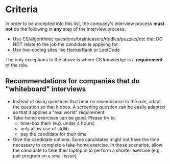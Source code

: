 # Criteria

In order to be accepted into this list, the company's interview process **must not** do the following in **any** step of the interview process:

- Use CS/algorithmic questions/brainteasers/riddles/puzzles/etc that DO NOT relate to the job the candidate is applying for
- Use live-coding sites like HackerRank or LeetCode

The only exceptions to the above is where CS knowledge is a **requirement** of the role.

## Recommendations for companies that do "whiteboard" interviews

- Instead of using questions that bear no resemblance to the role, adapt the question so that it does. A screening question can be easily adapted so that it applies a "real world" requirement
- Take-home exercises can be good. Please try to:
    - time-box them (e.g. under 4 hours)
    - only allow use of stdlib
    - pay the candidate for their time
- Give the candidate options: Some candidates might not have the time necessary to complete a take-home exercise. In those scenarios, allow the candidate to take their laptop in to perform a shorter exercise (e.g. pair program on a small issue)